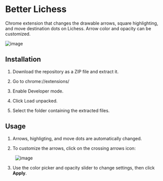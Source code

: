 # Better Lichess
Chrome extension that changes the drawable arrows, square highlighting, and move destination dots on Lichess. Arrow color and opacity can be customized.

![image](https://github.com/user-attachments/assets/72f644a9-6903-4355-b6c4-72f4132a8f57)


## Installation
1. Download the repository as a ZIP file and extract it.

2. Go to chrome://extensions/

3. Enable Developer mode.

4. Click Load unpacked.

5. Select the folder containing the extracted files.

## Usage

1. Arrows, highligting, and move dots are automatically changed.

2. To customize the arrows, click on the crossing arrows icon:

&nbsp;&nbsp;&nbsp;&nbsp;&nbsp;&nbsp;&nbsp; ![image](https://github.com/user-attachments/assets/51ccb77a-1c3e-4c3d-9a87-2b92d7495363)


3. Use the color picker and opacity slider to change settings, then click **Apply**.



